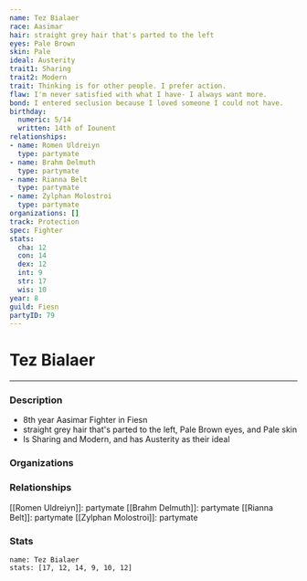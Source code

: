 ```yaml
---
name: Tez Bialaer
race: Aasimar
hair: straight grey hair that's parted to the left
eyes: Pale Brown
skin: Pale
ideal: Austerity
trait1: Sharing
trait2: Modern
trait: Thinking is for other people. I prefer action.
flaw: I'm never satisfied with what I have- I always want more.
bond: I entered seclusion because I loved someone I could not have.
birthday:
  numeric: 5/14
  written: 14th of Iounent
relationships:
- name: Romen Uldreiyn
  type: partymate
- name: Brahm Delmuth
  type: partymate
- name: Rianna Belt
  type: partymate
- name: Zylphan Molostroi
  type: partymate
organizations: []
track: Protection
spec: Fighter
stats:
  cha: 12
  con: 14
  dex: 12
  int: 9
  str: 17
  wis: 10
year: 8
guild: Fiesn
partyID: 79
---
```

# Tez Bialaer
---
### Description
- 8th year Aasimar Fighter in Fiesn
- straight grey hair that's parted to the left, Pale Brown eyes, and Pale skin
- Is Sharing and Modern, and has Austerity as their ideal

### Organizations
### Relationships
[[Romen Uldreiyn]]: partymate
[[Brahm Delmuth]]: partymate
[[Rianna Belt]]: partymate
[[Zylphan Molostroi]]: partymate
### Stats
```statblock
name: Tez Bialaer
stats: [17, 12, 14, 9, 10, 12]
```